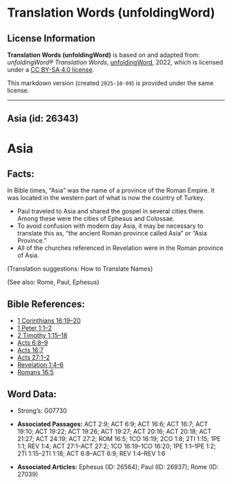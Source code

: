 # Translation Words (unfoldingWord)

## License Information

**Translation Words (unfoldingWord)** is based on and adapted from: _unfoldingWord® Translation Words_, [unfoldingWord](https://unfoldingword.org/utw), 2022, which is licensed under a [CC BY-SA 4.0 license](https://creativecommons.org/licenses/by-sa/4.0/legalcode.en).

This markdown version (created `2025-10-09`) is provided under the same license.



--------------------------------

## Asia (id: 26343)

Asia
====

Facts:
------

In Bible times, “Asia” was the name of a province of the Roman Empire. It was located in the western part of what is now the country of Turkey.

* Paul traveled to Asia and shared the gospel in several cities there. Among these were the cities of Ephesus and Colossae.
* To avoid confusion with modern day Asia, it may be necessary to translate this as, “the ancient Roman province called Asia” or “Asia Province.”
* All of the churches referenced in Revelation were in the Roman province of Asia.

(Translation suggestions: How to Translate Names)

(See also: Rome, Paul, Ephesus)

Bible References:
-----------------

* [1 Corinthians 16:19–20](https://ref.ly/1Cor16:19-1Cor16:20)
* [1 Peter 1:1–2](https://ref.ly/1Pet1:1-1Pet1:2)
* [2 Timothy 1:15–18](https://ref.ly/2Tim1:15-2Tim1:18)
* [Acts 6:8–9](https://ref.ly/Acts6:8-Acts6:9)
* [Acts 16:7](https://ref.ly/Acts16:7)
* [Acts 27:1–2](https://ref.ly/Acts27:1-Acts27:2)
* [Revelation 1:4–6](https://ref.ly/Rev1:4-Rev1:6)
* [Romans 16:5](https://ref.ly/Rom16:5)

Word Data:
----------

* Strong’s: G07730

* **Associated Passages:** ACT 2:9; ACT 6:9; ACT 16:6; ACT 16:7; ACT 19:10; ACT 19:22; ACT 19:26; ACT 19:27; ACT 20:16; ACT 20:18; ACT 21:27; ACT 24:19; ACT 27:2; ROM 16:5; 1CO 16:19; 2CO 1:8; 2TI 1:15; 1PE 1:1; REV 1:4; ACT 27:1–ACT 27:2; 1CO 16:19–1CO 16:20; 1PE 1:1–1PE 1:2; 2TI 1:15–2TI 1:18; ACT 6:8–ACT 6:9; REV 1:4–REV 1:6
* **Associated Articles:** Ephesus (ID: 26564); Paul (ID: 26937); Rome (ID: 27039)

